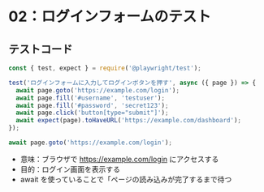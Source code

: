 # 02：ログインフォームのテスト

## テストコード

```js
const { test, expect } = require('@playwright/test');

test('ログインフォームに入力してログインボタンを押す', async ({ page }) => {
  await page.goto('https://example.com/login');
  await page.fill('#username', 'testuser');
  await page.fill('#password', 'secret123');
  await page.click('button[type="submit"]');
  await expect(page).toHaveURL('https://example.com/dashboard');
});
```

```js
await page.goto('https://example.com/login');
```

- 意味：ブラウザで https://example.com/login にアクセスする
- 目的：ログイン画面を表示する
- await を使っていることで「ページの読み込みが完了するまで待つ
